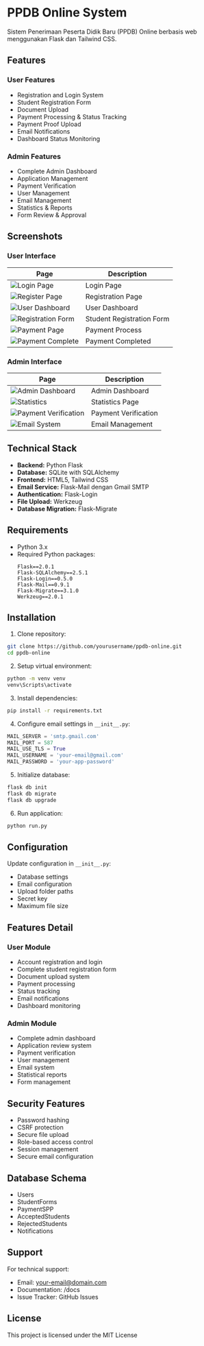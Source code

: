 # PPDB Online System

Sistem Penerimaan Peserta Didik Baru (PPDB) Online berbasis web menggunakan Flask dan Tailwind CSS.

## Features

### User Features
- Registration and Login System
- Student Registration Form
- Document Upload
- Payment Processing & Status Tracking
- Payment Proof Upload
- Email Notifications
- Dashboard Status Monitoring

### Admin Features
- Complete Admin Dashboard
- Application Management
- Payment Verification
- User Management
- Email Management
- Statistics & Reports
- Form Review & Approval

## Screenshots

### User Interface
| Page | Description |
|------|-------------|
|![Login Page](foto/tampilan%20login.png)|Login Page|
|![Register Page](foto/tampilan%20regis.png)|Registration Page|
|![User Dashboard](foto/dashboard%20user.png)|User Dashboard|
|![Registration Form](foto/form%20pendaftaran.png)|Student Registration Form|
|![Payment Page](foto/user%20saat%20membayar.png)|Payment Process|
|![Payment Complete](foto/pembayaran%20lunas.png)|Payment Completed|

### Admin Interface
| Page | Description |
|------|-------------|
|![Admin Dashboard](foto/dashboard%20admin%201.png)|Admin Dashboard|
|![Statistics](foto/statistik.png)|Statistics Page|
|![Payment Verification](foto/verifikasi%20pembayaran.png)|Payment Verification|
|![Email System](foto/kirim%20email%20pembayaran%20berhasil.png)|Email Management|

## Technical Stack

- **Backend:** Python Flask
- **Database:** SQLite with SQLAlchemy
- **Frontend:** HTML5, Tailwind CSS
- **Email Service:** Flask-Mail dengan Gmail SMTP
- **Authentication:** Flask-Login
- **File Upload:** Werkzeug
- **Database Migration:** Flask-Migrate

## Requirements

- Python 3.x
- Required Python packages:
  ```
  Flask==2.0.1
  Flask-SQLAlchemy==2.5.1
  Flask-Login==0.5.0
  Flask-Mail==0.9.1
  Flask-Migrate==3.1.0
  Werkzeug==2.0.1
  ```

## Installation

1. Clone repository:
```bash
git clone https://github.com/yourusername/ppdb-online.git
cd ppdb-online
```

2. Setup virtual environment:
```bash
python -m venv venv
venv\Scripts\activate
```

3. Install dependencies:
```bash
pip install -r requirements.txt
```

4. Configure email settings in `__init__.py`:
```python
MAIL_SERVER = 'smtp.gmail.com'
MAIL_PORT = 587
MAIL_USE_TLS = True
MAIL_USERNAME = 'your-email@gmail.com'
MAIL_PASSWORD = 'your-app-password'
```

5. Initialize database:
```bash
flask db init
flask db migrate
flask db upgrade
```

6. Run application:
```bash
python run.py
```

## Configuration

Update configuration in `__init__.py`:
- Database settings
- Email configuration
- Upload folder paths
- Secret key
- Maximum file size

## Features Detail

### User Module
- Account registration and login
- Complete student registration form
- Document upload system
- Payment processing
- Status tracking
- Email notifications
- Dashboard monitoring

### Admin Module
- Complete admin dashboard
- Application review system
- Payment verification
- User management
- Email system
- Statistical reports
- Form management

## Security Features

- Password hashing
- CSRF protection 
- Secure file upload
- Role-based access control
- Session management
- Secure email configuration

## Database Schema

- Users
- StudentForms
- PaymentSPP
- AcceptedStudents
- RejectedStudents
- Notifications

## Support

For technical support:
- Email: your-email@domain.com
- Documentation: /docs
- Issue Tracker: GitHub Issues

## License

This project is licensed under the MIT License

